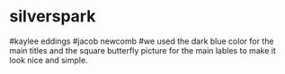 # silverspark
#kaylee eddings
#jacob newcomb
#we used the dark blue color for the main titles and the square butterfly picture for the main lables to make it look nice and simple.
